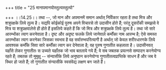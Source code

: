 +++
title = "25 मानापमानयोस्तुल्यस्तुल्यो"

+++
।।14.25।। तथा --, जो मान और अपमानमें समान अर्थात् निर्विकार रहता है तथा
मित्र और शत्रुपक्षके लिये तुल्य है। यद्यपि कोईकोई पुरुष अपने विचारसे तो
उदासीन होते हैं; परंतु दूसरोंकी समझसे वे मित्र या शत्रुपक्षवालेसे ही
होते हैं इसलिये कहते हैं कि जो मित्र और शत्रुपक्षके लिये तुल्य है। तथा
जो सारे आरम्भोंका त्याग करनेवाला है। दृष्ट और अदृष्ट फलके लिये जानेवाले
कर्मोंका नाम आरम्भ है; ऐसे समस्त आरम्भोंका त्याग करनेका जिसका स्वभाव है
वह सर्वारम्भपरित्यागी है अर्थात् जो केवल शरीरधारणके लिये आवश्यक कर्मोंके
सिवा सारे कर्मोंका त्याग कर देनेवाला है; वह पुरुष गुणातीत कहलाता है।
उदासीनवत् यहाँसे लेकर गुणातीतः स उच्यते यहाँतक जो भाव बतलाये गये हैं; वे
सब जबतक प्रयत्नसे सम्पादन करनेयोग्य रहते हैं; तबतक तो मुमुक्षु --
संन्यासीके लिये अनुष्ठान करनेयोग्य गुणातीतत्वप्राप्तिके साधन हैं और जब
वे स्थिर हो जाते हैं; तो गुणातीत संन्यासीके स्वसंवेद्य लक्षण बन जाते
हैं।
